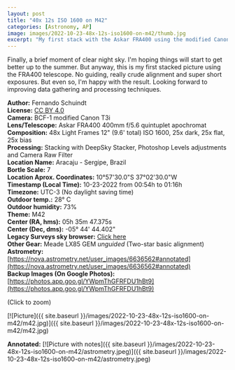 ```yaml
---
layout: post
title: "40x 12s ISO 1600 on M42"
categories: [Astronomy, AP]
image: images/2022-10-23-48x-12s-iso1600-on-m42/thumb.jpg
excerpt: "My first stack with the Askar FRA400 using the modified Canon T3i on the Meade LX85 GEM. No guiding and crude alignment."
---
```


Finally, a brief moment of clear night sky. I'm hoping things will start to get better up to the summer. But anyway, this is my first stacked picture using the FRA400 telescope. No guiding, really crude alignment and super short exposures. But even so, I'm happy with the result. Looking forward to improving data gathering and processing techniques.

**Author:** Fernando Schuindt  
**License:** [CC BY 4.0](https://creativecommons.org/licenses/by/4.0/)  
**Camera:** BCF-1 modified Canon T3i  
**Lens/Telescope:** Askar FRA400 400mm f/5.6 quintuplet apochromat  
**Composition:** 48x Light Frames 12" (9.6' total) ISO 1600, 25x dark, 25x flat, 25x bias  
**Processing:** Stacking with DeepSky Stacker, Photoshop Levels adjustments and Camera Raw Filter  
**Location Name:** Aracaju - Sergipe, Brazil  
**Bortle Scale:** 7  
**Location Aprox. Coordinates:** 10°57'30.0"S 37°02'30.0"W  
**Timestamp (Local Time):** 10-23-2022 from 00:54h to 01:16h  
**Timezone:** UTC-3 (No daylight saving time)  
**Outdoor temp.:** 28° C  
**Outdoor humidity:** 73%  
**Theme:** M42  
**Center (RA, hms):** 05h 35m 47.375s  
**Center (Dec, dms):** -05° 44' 44.402"  
**Legacy Surveys sky browser:** [Click here](http://legacysurvey.org/viewer/?ra=83.9474&dec=-5.7457&layer=unwise-neo6&poly=82.8114,-4.2625,83.0124,-7.3626,85.0887,-7.2259,84.8774,-4.1266,82.8114,-4.2625)  
**Other Gear:** Meade LX85 GEM *unguided* (Two-star basic alignment)  
**Astrometry:** [https://nova.astrometry.net/user_images/6636562#annotated](https://nova.astrometry.net/user_images/6636562#annotated)  
**Backup Images (On Google Photos):** [https://photos.app.goo.gl/YWpmThGFRFDU1hBt9](https://photos.app.goo.gl/YWpmThGFRFDU1hBt9)  

(Click to zoom)

[![Picture]({{ site.baseurl }}/images/2022-10-23-48x-12s-iso1600-on-m42/m42.jpg)]({{ site.baseurl }}/images/2022-10-23-48x-12s-iso1600-on-m42/m42.jpg)

**Annotated:**
[![Picture with notes]({{ site.baseurl }}/images/2022-10-23-48x-12s-iso1600-on-m42/astrometry.jpeg)]({{ site.baseurl }}/images/2022-10-23-48x-12s-iso1600-on-m42/astrometry.jpeg)
